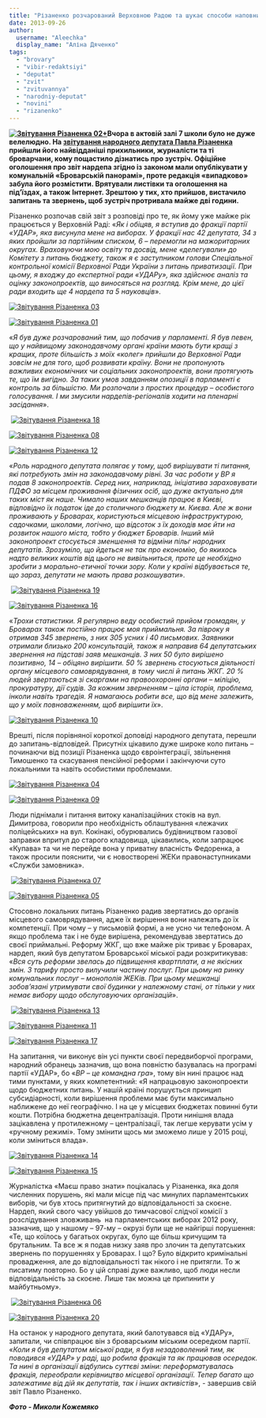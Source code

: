 ```yaml
---
title: "Різаненко розчарований Верховною Радою та шукає способи наповнити бюджет Броварів"
date: 2013-09-26
author: 
  username: "Aleechka"
  display_name: "Аліна Дяченко"
tags: 
  - "brovary"
  - "vibir-redaktsiyi"
  - "deputat"
  - "zvit"
  - "zvituvannya"
  - "narodniy-deputat"
  - "novini"
  - "rizanenko"
---
```


**[![Звітування Різаненка 02+](https://mpz.brovary.org/wp-content/uploads/2013/09/Zvituvannya-Rizanenka-02-.jpg)](https://mpz.brovary.org/wp-content/uploads/2013/09/Zvituvannya-Rizanenka-02-.jpg)Вчора в актовій залі 7 школи було не дуже велелюдно. На [звітування народного депутата Павла Різаненка](https://mpz.brovary.org/25-veresnya-narodniy-deputat-pavlo-rizanenko-zvituvatime-pered-brovarchanami/) прийшли його найвідданіші прихильники, журналісти та ті броварчани, кому пощастило дізнатись про зустріч. Офіційне оголошення про звіт нардепа згідно із законом мали опублікувати у комунальній «Броварській панорамі», проте редакція «випадково» забула його розмістити. Врятували листівки та оголошення на під’їздах, а також Інтернет. Зрештою у тих, хто прийшов, вистачило запитань та звернень, щоб зустріч протривала майже дві години.**

Різаненко розпочав свій звіт з розповіді про те, як йому уже майже рік працюється у Верховній Раді: «_Як і обіцяв, я вступив до фракції партії «УДАР», яка висунула мене на виборах. У фракції нас 42 депутата, 34 з яких пройшли за партійним списком, 6 – перемогли на мажоритарних округах. Враховуючи мою освіту та досвід, мене «делегували» до Комітету з питань бюджету, також я є заступником голови Спеціальної контрольної комісії Верховної Ради України з питань приватизації. При цьому, я входжу до експертної ради «УДАРу», яка здійснює аналіз та оцінку законопроектів, що виносяться на розгляд. Крім мене, до цієї ради входить ще 4 нардепа та 5 науковців_».

[![Звітування Різаненка 03](https://mpz.brovary.org/wp-content/uploads/2013/09/Zvituvannya-Rizanenka-03.jpg)](https://mpz.brovary.org/wp-content/uploads/2013/09/Zvituvannya-Rizanenka-03.jpg)

[![Звітування Різаненка 01](https://mpz.brovary.org/wp-content/uploads/2013/09/Zvituvannya-Rizanenka-01.jpg)](https://mpz.brovary.org/wp-content/uploads/2013/09/Zvituvannya-Rizanenka-01.jpg)

«_Я був дуже розчарований тим, що побачив у парламенті. Я був певен, що у найвищому законодавчому органі країни мають бути кращі з кращих, проте більшість з моїх «колег» прийшли до Верховної Ради зовсім не для того, щоб розвивати країну. Вони не пропонують важливих економічних чи соціальних законопроектів, вони протягують те, що їм вигідно. За таких умов завданням опозиції в парламенті є контроль за більшістю. Ми розпочали з простих процедур – особистого голосування. І ми змусили нардепів-регіоналів ходити на пленарні засідання_».

 [![Звітування Різаненка 18](https://mpz.brovary.org/wp-content/uploads/2013/09/Zvituvannya-Rizanenka-18.jpg)](https://mpz.brovary.org/wp-content/uploads/2013/09/Zvituvannya-Rizanenka-18.jpg)

[![Звітування Різаненка 08](https://mpz.brovary.org/wp-content/uploads/2013/09/Zvituvannya-Rizanenka-08.jpg)](https://mpz.brovary.org/wp-content/uploads/2013/09/Zvituvannya-Rizanenka-08.jpg)

[![Звітування Різаненка 12](https://mpz.brovary.org/wp-content/uploads/2013/09/Zvituvannya-Rizanenka-12.jpg)](https://mpz.brovary.org/wp-content/uploads/2013/09/Zvituvannya-Rizanenka-12.jpg)

«_Роль народного депутата полягає у тому, щоб вирішувати ті питання, які потребують змін на законодавчому рівні. За час роботи у ВР я подав 8 законопроектів. Серед них, наприклад, ініціатива зараховувати ПДФО за місцем проживання фізичних осіб, що дуже актуально для таких міст як наше. Чимало наших мешканців працює в Києві, відповідно їх податок іде до столичного бюджету м. Києва. Але ж вони проживають у Броварах, користуються місцевою інфраструктурою, садочками, школами, логічно, що відсоток з їх доходів має йти на розвиток нашого міста, тобто у бюджет Броварів. Інший мій законопроект стосується зменшення та відміни пільг народних депутатів. Зрозуміло, що йдеться не так про економію, бо якихось надто великих коштів від цього не вивільниться, проте це необхідно зробити з морально-етичної точки зору. Коли у країні відбувається те, що зараз, депутати не мають права розкошувати_».

 [![Звітування Різаненка 19](https://mpz.brovary.org/wp-content/uploads/2013/09/Zvituvannya-Rizanenka-19.jpg)](https://mpz.brovary.org/wp-content/uploads/2013/09/Zvituvannya-Rizanenka-19.jpg)

[![Звітування Різаненка 16](https://mpz.brovary.org/wp-content/uploads/2013/09/Zvituvannya-Rizanenka-16.jpg)](https://mpz.brovary.org/wp-content/uploads/2013/09/Zvituvannya-Rizanenka-16.jpg)

«_Трохи статистики. Я регулярно веду особистий прийом громадян, у Броварах також постійно працює моя приймальня. За півроку я отримав 345 звернень, з них 305 усних і 40 письмових. Заявники отримали близько 200 консультацій, також я направив 64 депутатських звернення на підставі заяв мешканців. З них 50 було вирішено позитивно, 14 – обіцяно вирішити. 50 % звернень стосуються діяльності органу місцевого самоврядування, в тому числі й питань ЖКГ. 20 % людей звертаються зі скаргами на правоохоронні органи – міліцію, прокуратуру, дії судів. За кожним зверненням – ціла історія, проблема, інколи навіть трагедія. Я намагаюсь робити все, що від мене залежить, що у моїх повноваженням, щоб вирішити їх_».

[![Звітування Різаненка 10](https://mpz.brovary.org/wp-content/uploads/2013/09/Zvituvannya-Rizanenka-10.jpg)](https://mpz.brovary.org/wp-content/uploads/2013/09/Zvituvannya-Rizanenka-10.jpg)

Врешті, після порівняної короткої доповіді народного депутата, перешли до запитань-відповідей. Присутніх цікавило дуже широке коло питань – починаючи від позиції Різаненка щодо євроінтеграції, звільнення Тимошенко та скасування пенсійної реформи і закінчуючи суто локальними та навіть особистими проблемами.

[![Звітування Різаненка 04](https://mpz.brovary.org/wp-content/uploads/2013/09/Zvituvannya-Rizanenka-04.jpg)](https://mpz.brovary.org/wp-content/uploads/2013/09/Zvituvannya-Rizanenka-04.jpg)

[![Звітування Різаненка 09](https://mpz.brovary.org/wp-content/uploads/2013/09/Zvituvannya-Rizanenka-09.jpg)](https://mpz.brovary.org/wp-content/uploads/2013/09/Zvituvannya-Rizanenka-09.jpg)

Люди піднімали і питання витоку каналізаційних стоків на вул. Димитрова, говорили про необхідність облаштування «лежачих поліцейських» на вул. Кокінакі, обурювались будівництвом газової заправки впритул до старого кладовища, цікавились, коли запрацює «Купава» та чи не перейде вона у приватну власність Федоренка, а також просили пояснити, чи є новостворені ЖЕКи правонаступниками «Служби замовника».

 [![Звітування Різаненка 07](https://mpz.brovary.org/wp-content/uploads/2013/09/Zvituvannya-Rizanenka-07.jpg)](https://mpz.brovary.org/wp-content/uploads/2013/09/Zvituvannya-Rizanenka-07.jpg)

[![Звітування Різаненка 05](https://mpz.brovary.org/wp-content/uploads/2013/09/Zvituvannya-Rizanenka-05.jpg)](https://mpz.brovary.org/wp-content/uploads/2013/09/Zvituvannya-Rizanenka-05.jpg)

Стосовно локальних питань Різаненко радив звертатись до органів місцевого самоврядування, адже їх вирішення вони належать до їх компетенції. При чому – у письмовій формі, а не усно чи телефоном. А якщо проблема так і не буде вирішена, рекомендував звертатись до своєї приймальні. Реформу ЖКГ, що вже майже рік триває у Броварах, нардеп, який був депутатом Броварської міської ради розкритикував: «_Вся суть реформи звелась до підвищення квартплати, а не якісних змін. З тарифу просто вилучили частину послуг. При цьому на ринку комунальних послуг – монополія ЖЕКів. При цьому мешканці зобов’язані утримувати свої будинки у належному стані, от тільки у них немає вибору щодо обслуговуючих організацій_».

 [![Звітування Різаненка 13](https://mpz.brovary.org/wp-content/uploads/2013/09/Zvituvannya-Rizanenka-13.jpg)](https://mpz.brovary.org/wp-content/uploads/2013/09/Zvituvannya-Rizanenka-13.jpg)

[![Звітування Різаненка 11](https://mpz.brovary.org/wp-content/uploads/2013/09/Zvituvannya-Rizanenka-11.jpg)](https://mpz.brovary.org/wp-content/uploads/2013/09/Zvituvannya-Rizanenka-11.jpg)

[![Звітування Різаненка 17](https://mpz.brovary.org/wp-content/uploads/2013/09/Zvituvannya-Rizanenka-17.jpg)](https://mpz.brovary.org/wp-content/uploads/2013/09/Zvituvannya-Rizanenka-17.jpg)

На запитання, чи виконує він усі пункти своєї передвиборчої програми, народний обранець зазначив, що вона повністю базувалась на програмі партії «УДАР», бо «_ВР – це командна гра_», тому він нині працює над тими пунктами, у яких компетентний: «Я напрацьовую законопроекти щодо бюджетних питань. У нашій країні порушується принцип субсидіарності, коли вирішення проблеми має бути максимально наближене до неї географічно. І на це у місцевих бюджетах повинні бути кошти. Потрібна бюджетна децентралізація. Проти нинішня влада зацікавлена у протилежному – централізації, так легше керувати усім у «ручному режимі». Тому змінити щось ми зможемо лише у 2015 році, коли зміниться влада».

[![Звітування Різаненка 14](https://mpz.brovary.org/wp-content/uploads/2013/09/Zvituvannya-Rizanenka-14.jpg)](https://mpz.brovary.org/wp-content/uploads/2013/09/Zvituvannya-Rizanenka-14.jpg)

[![Звітування Різаненка 15](https://mpz.brovary.org/wp-content/uploads/2013/09/Zvituvannya-Rizanenka-15.jpg)](https://mpz.brovary.org/wp-content/uploads/2013/09/Zvituvannya-Rizanenka-15.jpg)

Журналістка «Маєш право знати» поцікалась у Різаненка, яка доля численних порушень, які мали місце під час минулих парламентських виборів, чи був хтось притягнутий до відповідальності за скоєне. Нардеп, який свого часу увійшов до тимчасової слідчої комісії з розслідування зловживань  на парламентських виборах 2012 року, зазначив, що у нашому – 97-му – окрузі були ще не найгірші порушення: «Те, що коїлось у багатьох округах, було ще більш кричущим та брутальним. Та все ж я подав низку заяв про злочин та депутатських звернень по порушеннях у Броварах. І що? Було відкрито кримінальні провадження, але до відповідальності так нікого і не притягли. То ж писатиму повторно. Бо у цій справі дуже важливо, щоб люди несли відповідальність за скоєне. Лише так можна це припинити у майбутньому».

 [![Звітування Різаненка 06](https://mpz.brovary.org/wp-content/uploads/2013/09/Zvituvannya-Rizanenka-06.jpg)](https://mpz.brovary.org/wp-content/uploads/2013/09/Zvituvannya-Rizanenka-06.jpg)

[![Звітування Різаненка 20](https://mpz.brovary.org/wp-content/uploads/2013/09/Zvituvannya-Rizanenka-20.jpg)](https://mpz.brovary.org/wp-content/uploads/2013/09/Zvituvannya-Rizanenka-20.jpg)

На останок у народного депутата, який балотувався від «УДАРу», запитали, чи співпрацює він з броварським міським осередком партії. «_Коли я був депутатом міської ради, я був незадоволений тим, як поводився «УДАР» у раді, що робила фракція та як працював осередок. Та нині в організації відбулись суттєві зміни: переформатувалась фракція, переобрали керівництво місцевої організації. Тепер багато що залежатиме від дій як депутатів, так і інших активістів_», - завершив свій звіт Павло Різаненко.

_**Фото - Миколи Кожемяко**_
